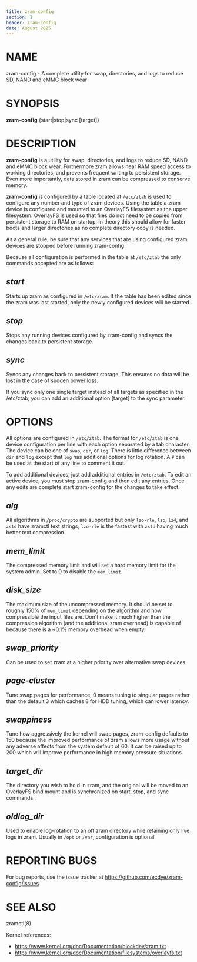 ```yaml
---
title: zram-config
section: 1
header: zram-config
date: August 2025
---
```


# NAME

zram-config - A complete utility for swap, directories, and logs to reduce SD, NAND and eMMC block wear

# SYNOPSIS

**zram-config** {start|stop|sync [target]}

# DESCRIPTION

**zram-config** is a utility for swap, directories, and logs to reduce SD, NAND and eMMC block wear. Furthermore zram
allows near RAM speed access to working directories, and prevents frequent writing to persistent storage. Even more
importantly, data stored in zram can be compressed to conserve memory.

**zram-config** is configured by a table located at `/etc/ztab` is used to configure any number and type of zram
devices. Using the table a zram device is configured and mounted to an OverlayFS filesystem as the upper filesystem.
OverlayFS is used so that files do not need to be copied from persistent storage to RAM on startup. In theory this
should allow for faster boots and larger directories as no complete directory copy is needed.

As a general rule, be sure that any services that are using configured zram devices are stopped before running
zram-config.

Because all configuration is performed in the table at `/etc/ztab` the only commands accepted are as follows:

## *start*

Starts up zram as configured in `/etc/zram`. If the table has been edited since the zram was last started, only the
newly configured devices will be started.

## *stop*

Stops any running devices configured by zram-config and syncs the changes back to persistent storage.

## *sync*

Syncs any changes back to persistent storage. This ensures no data will be lost in the case of sudden power loss.

If you sync only one single target instead of all targets as specified in the /etc/ztab, you can add an additional
option [target] to the sync parameter.

# OPTIONS

All options are configured in `/etc/ztab`. The format for `/etc/ztab` is one device configuration per line with each
option separated by a tab character. The device can be one of `swap`, `dir`, or `log`. There is little difference
between `dir` and `log` except that `log` has additional options for log rotation. A `#` can be used at the start of any
line to comment it out.

To add additional devices, just add additional entries in `/etc/ztab`. To edit an active device, you must stop
zram-config and then edit any entries. Once any edits are complete start zram-config for the changes to take effect.

## *alg*

All algorithms in `/proc/crypto` are supported but only `lzo-rle`, `lzo`, `lz4`, and `zstd` have zramctl text strings;
`lzo-rle` is the fastest with `zstd` having much better text compression.

## *mem_limit*

The compressed memory limit and will set a hard memory limit for the system admin. Set to 0 to disable the `mem_limit`.

## *disk_size*

The maximum size of the uncompressed memory. It should be set to roughly 150% of `mem_limit` depending on the algorithm
and how compressible the input files are. Don't make it much higher than the compression algorithm (and the additional
zram overhead) is capable of because there is a ~0.1% memory overhead when empty.

## *swap_priority*

Can be used to set zram at a higher priority over alternative swap devices.

## *page-cluster*

Tune swap pages for performance, 0 means tuning to singular pages rather than the default 3 which caches 8 for HDD
tuning, which can lower latency.

## *swappiness*

Tune how aggressively the kernel will swap pages, zram-config defaults to 150 because the improved performance of zram
allows more usage without any adverse affects from the system default of 60. It can be raised up to 200 which will
improve performance in high memory pressure situations.

## *target_dir*

The directory you wish to hold in zram, and the original will be moved to an OverlayFS bind mount and is synchronized on
start, stop, and sync commands.

## *oldlog_dir*

Used to enable log-rotation to an off zram directory while retaining only live logs in zram. Usually in `/opt` or
`/var`, configuration is optional.

# REPORTING BUGS

For bug reports, use the issue tracker at <https://github.com/ecdye/zram-config/issues>.

# SEE ALSO

zramctl(8)

Kernel references:

- <https://www.kernel.org/doc/Documentation/blockdev/zram.txt>
- <https://www.kernel.org/doc/Documentation/filesystems/overlayfs.txt>

